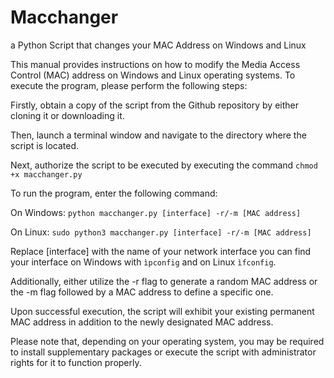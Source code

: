 # Macchanger
a Python Script that changes your MAC Address on Windows and Linux


This manual provides instructions on how to modify the Media Access Control (MAC) address on Windows and Linux operating systems. To execute the program, please perform the following steps:

Firstly, obtain a copy of the script from the Github repository by either cloning it or downloading it.

Then, launch a terminal window and navigate to the directory where the script is located.

Next, authorize the script to be executed by executing the command ```chmod +x macchanger.py```

To run the program, enter the following command:

On Windows: ```python macchanger.py [interface] -r/-m [MAC address]```



On Linux: ```sudo python3 macchanger.py [interface] -r/-m [MAC address]```

Replace [interface] with the name of your network interface you can find your interface on Windows with ```ìpconfig``` 
and on Linux ```ìfconfig```. 

Additionally, either utilize the -r flag to generate a random MAC address or the -m flag followed by a MAC address to define a specific one.

Upon successful execution, the script will exhibit your existing permanent MAC address in addition to the newly designated MAC address.

Please note that, depending on your operating system, you may be required to install supplementary packages or execute the script with administrator rights for it to function properly.
